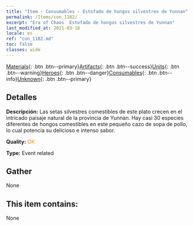 ```yaml
---
title: "Item - Consumables - Estofado de hongos silvestres de Yunnan"
permalink: /Items/con_1182/
excerpt: "Era of Chaos  Estofado de hongos silvestres de Yunnan"
last_modified_at: 2021-03-18
locale: es
ref: "con_1182.md"
toc: false
classes: wide
---
```

 [Materials](/es/Items/){: .btn .btn--primary}[Artifacts](/es/Items/Artifacts/){: .btn .btn--success}[Units](/es/Items/Units/){: .btn .btn--warning}[Heroes](/es/Items/Heroes/){: .btn .btn--danger}[Consumables](/es/Items/Consumables/){: .btn .btn--info}[Unknown](/es/Items/Unknown/){: .btn .btn--primary}

## Detalles
 **Descripción:** Las setas silvestres comestibles de este plato crecen en el intricado paisaje natural de la provincia de Yunnan. Hay casi 30 especies diferentes de hongos comestibles en este pequeño cazo de sopa de pollo, lo cual potencia su delicioso e intenso sabor.

 **Quality:** <span style="color: #FF8C00">OK</span>

 **Type:** Event related

## Gather

  None

## This item contains:

  None

